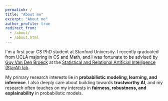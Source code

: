 ```yaml
---
permalink: /
title: "About me"
excerpt: "About me"
author_profile: true
redirect_from:
  - /about/
  - /about.html
---
```


I'm a first year CS PhD student at Stanford University. I recently graduated from UCLA majoring in CS and Math, and I was fortunate to be advised by [Guy Van Den Broeck](https://web.cs.ucla.edu/~guyvdb/) at the [Statistical and Relational Artificial Intelligence (StarAI) lab](http://starai.cs.ucla.edu/).

My primary research interests lie in **probabilistic modeling, learning, and inference**. I also deeply care about building towards **trustworthy AI**, and my research often touches on my interests in **fairness, robustness, and explainability** in probabilistic models.
